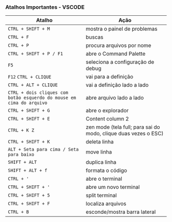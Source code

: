 ### Atalhos Importantes - VSCODE

Atalho | Ação
------------ | -------------
`CTRL + SHIFT + M` | mostra o painel de problemas
`CTRL + F` | buscas
`CTRL + P` | procura arquivos por nome
`CTRL + SHIFT + P / F1` | abre o Command Palette
`F5` | seleciona a configuração de debug
`F12` `CTRL + CLIQUE` | vai para a definição
`CTRL + ALT + CLIQUE` | vai a definição lado a lado
`CTRL + dois cliques com botão esquerdo do mouse em cima do arquivo` | abre arquivo lado a lado
`CTRL + SHIFT + G` | abre o explorador
`CTRL + SHIFT + E` | Content column 2
`CTRL + K Z` | zen mode (tela full; para sai do modo, clique duas vezes o ESC)
`CTRL + SHIFT + K` | deleta linha
`ALT + Seta para cima / Seta para baixo` | move linha
`SHIFT + ALT` | duplica linha
`SHIFT + ALT + f` | formata o código
`CTRL + '` | abre o terminal
`CTRL + SHIFT + '` | abre um novo terminal
`CTRL + SHIFT + 5` | split terminal
`CTRL + SHIFT + F` | localiza arquivos
`CTRL + B` | esconde/mostra barra lateral






